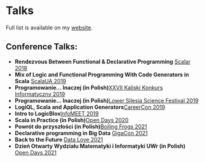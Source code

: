 # Talks

Full list is available on my [website](https://ii.uni.wroc.pl/~kowalczykiewicz/).

## Conference Talks:
- **Rendezvous Between Functional & Declarative Programming** [Scalar 2018](https://www.youtube.com/watch?v=E3XVYyCC80w&list=PL8NC5lCgGs6N2Z0gPiInYt2j__u01IL4X&index=24) 
- **Mix of Logic and Functional Programming With Code Generators in Scala** [ScalaUA 2019](https://www.youtube.com/watch?v=DLjALS_Lbn8) 
- **Programowanie… Inaczej (in Polish)**[XXVII Kaliski Konkurs Informatyczny 2019](http://odn.kalisz.pl/2019/05/24/xvii-kaliski-konkurs-informatyczny-uroczystosc-wreczenia-nagrod/) 
- **Programowanie… Inaczej (in Polish)**[Lower Silesia Science Festival 2019](http://ii.uni.wroc.pl/instytut/aktualnosci/175)
- **LogiQL, Scala and Application Generators**[CareerCon 2019](https://targikarierait.pl/)
- **Intro to LogicBlox**[InfoMEET 2019](https://www.infomeet.pl/)
- **Scala in Practice (in Polish)**[Open Days 2020](https://www.youtube.com/watch?v=njgUPWlWYUM&ab_channel=InstytutInformatykiUniwersytetuWroc%C5%82awskiego)
- **Powrót do przyszłości (in Polish)**[Boiling Frogs 2021](https://2021.boilingfrogs.pl/schedule/powrot-do-przyszlosci)
- **Declarative programming in Big Data** [GigaCon 2021](https://www.gigacon.org/) 
- **Back to the Future** [Data Love 2021](https://www.youtube.com/watch?v=EU1fwaE0-lY&ab_channel=Konfy) 
- **Dzień Otwarty Wydziału Matematyki i Informatyki UWr (in Polish)** [Open Days 2021](https://www.youtube.com/watch?v=uxvMdD_7UfQ&t=1979s&ab_channel=InstytutInformatykiUniwersytetuWroc%C5%82awskiego) 
